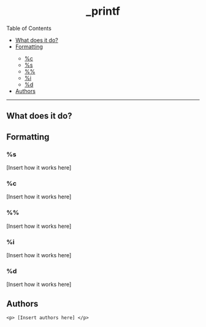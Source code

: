 <h1><div align="center">_printf</div></h1>

<!-- Put a table of contents here-->
<!-- include links to sections
-What _printf does. (mention that it's built to be able to add more functions simply by using a struct. Simply add more elements ot the struct, pointing to functions you create. Mention that one would also have to change a hardcoded value for iterating through the struct, which could probably be changed so that it isnt necessary to do.
-What conversions it currently allows (%c, %s, %%, %d, %i)
    +include extra hyperlinks to each individual section for conversions. If possible make the list only visible fi you click it? Idk how complicated that is.
-Authors
-->

<div id="toc_container">
<p class="toc_title">Table of Contents</p>
<ul class="toc_list">
 <li><a href="#-what-does-it-do">What does it do?</a></li>
<li><a href="#-formatting">Formatting</a></li>
<ul>
    <li><a href="#c">%c</a></li>
    <li><a href="#s">%s</a></li>
	<li><a href="#c">%%</a></li>
	<li><a href="#i">%i</a></li>
	<li><a href="#d">%d</a></li>
</ul>
<li><a href="#authors">Authors</a></li>
</div>
	
<hr/>
	
<h2><a id="#Content1"> What does it do?</h2>

<h2><a id="#Content2"> Formatting</h2>
	<h3>%s</h3>
		<p> [Insert how it works here] </p>
	<h3>%c</h3>
		<p> [Insert how it works here] </p>
	<h3>%%</h3>
		<p> [Insert how it works here] </p>
	<h3>%i</h3>
		<p> [Insert how it works here] </p>
	<h3>%d</h3>
		<p> [Insert how it works here] </p>
<h2>Authors</h2>
	
	<p> [Insert authors here] </p>
